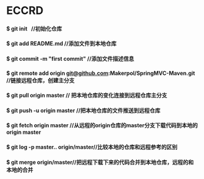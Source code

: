 # ECCRD
#### $ git init   							//初始化仓库
#### $ git add README.md 					//添加文件到本地仓库  
#### $ git commit -m "first commit"			//添加文件描述信息
#### $ git remote add origin git@github.com:Makerpol/SpringMVC-Maven.git 	//链接远程仓库，创建主分支
#### $ git pull origin master 				// 把本地仓库的变化连接到远程仓库主分支
#### $ git push -u origin master 			//把本地仓库的文件推送到远程仓库		


#### $ git fetch origin master //从远程的origin仓库的master分支下载代码到本地的origin master

#### $ git log -p master.. origin/master//比较本地的仓库和远程参考的区别

#### $ git merge origin/master//把远程下载下来的代码合并到本地仓库，远程的和本地的合并
